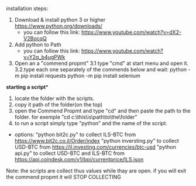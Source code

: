 installation steps:
1. Download & install python 3 or higher  https://www.python.org/downloads/
	 - you can follow this link: https://www.youtube.com/watch?v=dX2-V2BocqQ 
2. Add python to Path
     - you can follow this link: https://www.youtube.com/watch?v=Y2q_b4ugPWk 
3. Open an a "commend propmt"
	3.1 type "cmd" at start menu and open it.
	3.2.type each one separately  of the commends below and wait:
		python -m pip install requests
		python -m pip install selenium
		
******starting a script*******
1. locate the folder with the scripts.
2. copy it path of the folder(on the top)
3. open the Commend Propmt and type "cd" and then paste the path to the folder.
	for exemple "cd c:\this\is\path\to\the\folder"
4. to run a script simply type "python" and the name of the script.
  - options: 
"python bit2c.py" to collect ILS-BTC from https://www.bit2c.co.il/Order/index
"python inversting.py"  to collect USD-BTC from https://il.investing.com/currencies/btc-usd
"python api.py" to collect USD-BTC and ILS-BTC from https://api.coindesk.com/v1/bpi/currentprice/ILS.json

Note: the scripts are collect thus values while thay are open.
	  if you will exit the commend propmt it will STOP COLLECTING


